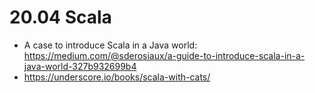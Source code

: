 
# 20.04 Scala
* A case to introduce Scala in a Java world: https://medium.com/@sderosiaux/a-guide-to-introduce-scala-in-a-java-world-327b932699b4
* https://underscore.io/books/scala-with-cats/
